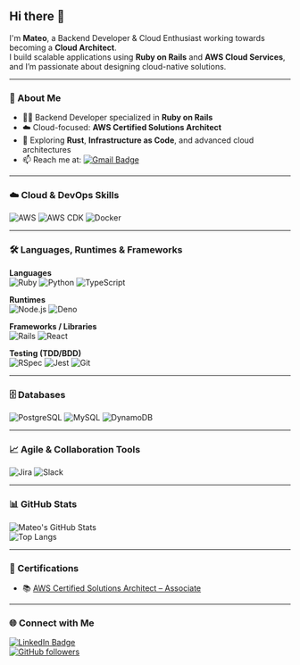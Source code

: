 ## Hi there 👋  

I'm **Mateo**, a Backend Developer & Cloud Enthusiast working towards becoming a **Cloud Architect**.  
I build scalable applications using **Ruby on Rails** and **AWS Cloud Services**, and I’m passionate about designing cloud-native solutions.  

---

### 🚀 About Me  
- 🧑‍💻 Backend Developer specialized in **Ruby on Rails**  
- ☁️ Cloud-focused: **AWS Certified Solutions Architect**  
- 🌱 Exploring **Rust**, **Infrastructure as Code**, and advanced cloud architectures  
- 📫 Reach me at: [![Gmail Badge](https://img.shields.io/badge/-sheshi.mateo01@gmail.com-D14836?style=for-the-badge&logo=gmail&logoColor=white)](mailto:sheshi.mateo01@gmail.com)  

---

### ☁️ Cloud & DevOps Skills  

![AWS](https://img.shields.io/badge/AWS-232F3E?style=for-the-badge&logo=amazon-aws&logoColor=FF9900) 
![AWS CDK](https://img.shields.io/badge/AWS%20CDK-FF9900?style=for-the-badge) 
![Docker](https://img.shields.io/badge/Docker-2496ED?style=for-the-badge&logo=docker&logoColor=white)  

---

### 🛠️ Languages, Runtimes & Frameworks  

**Languages**  
![Ruby](https://img.shields.io/badge/Ruby-CC342D?style=for-the-badge&logo=ruby&logoColor=white) 
![Python](https://img.shields.io/badge/Python-3776AB?style=for-the-badge&logo=python&logoColor=white) 
![TypeScript](https://img.shields.io/badge/TypeScript-3178C6?style=for-the-badge&logo=typescript&logoColor=white)  

**Runtimes**  
![Node.js](https://img.shields.io/badge/Node.js-339933?style=for-the-badge&logo=node.js&logoColor=white) 
![Deno](https://img.shields.io/badge/Deno-000000?style=for-the-badge&logo=deno&logoColor=white)  

**Frameworks / Libraries**  
![Rails](https://img.shields.io/badge/Rails-CC0000?style=for-the-badge&logo=rubyonrails&logoColor=white) 
![React](https://img.shields.io/badge/React-61DAFB?style=for-the-badge&logo=react&logoColor=black)  

**Testing (TDD/BDD)**  
![RSpec](https://img.shields.io/badge/RSpec-FF0000?style=for-the-badge&logo=ruby&logoColor=white) 
![Jest](https://img.shields.io/badge/Jest-C21325?style=for-the-badge&logo=jest&logoColor=white) 
![Git](https://img.shields.io/badge/Git-F05032?style=for-the-badge&logo=git&logoColor=white)  

---

### 🗄️ Databases  

![PostgreSQL](https://img.shields.io/badge/PostgreSQL-4169E1?style=for-the-badge&logo=postgresql&logoColor=white) 
![MySQL](https://img.shields.io/badge/MySQL-4479A1?style=for-the-badge&logo=mysql&logoColor=white)
![DynamoDB](https://img.shields.io/badge/DynamoDB-FF9900?style=for-the-badge)  

---

### 📈 Agile & Collaboration Tools  

![Jira](https://img.shields.io/badge/Jira-0052CC?style=for-the-badge&logo=jira&logoColor=white) 
![Slack](https://img.shields.io/badge/Slack-4A154B?style=for-the-badge&logo=slack&logoColor=white)  

---

### 📊 GitHub Stats  

![Mateo's GitHub Stats](https://github-readme-stats.vercel.app/api?username=devsheva&theme=tokyonight&show_icons=true)  
![Top Langs](https://github-readme-stats.vercel.app/api/top-langs/?username=devsheva&theme=tokyonight&layout=compact)  

---

### 🏅 Certifications  
- 📚 [AWS Certified Solutions Architect – Associate](https://www.credly.com/badges/658a4322-a152-4081-95dd-f2f6a6058432/public_url)

---

### 🌐 Connect with Me  
[![LinkedIn Badge](https://img.shields.io/badge/-Mateo-blue?style=for-the-badge&logo=linkedin&logoColor=white)](https://www.linkedin.com/in/mateo-sheshi-925195221/)  
[![GitHub followers](https://img.shields.io/github/followers/devsheva?label=Follow&style=social)](https://github.com/devsheva)  
